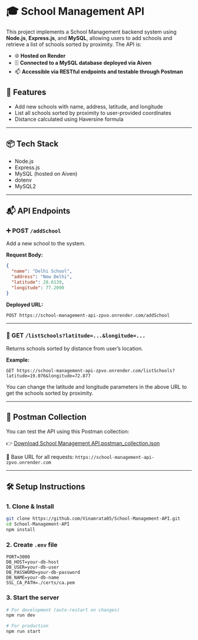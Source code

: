 # 🎓 School Management API

This project implements a School Management backend system using **Node.js**, **Express.js**, and **MySQL**, allowing users to add schools and retrieve a list of schools sorted by proximity. The API is:

* 🌐 **Hosted on Render**
* 🗄️ **Connected to a MySQL database deployed via Aiven**
* 📫 **Accessible via RESTful endpoints and testable through Postman**

## 🚀 Features

* Add new schools with name, address, latitude, and longitude
* List all schools sorted by proximity to user-provided coordinates
* Distance calculated using Haversine formula

---

## 📦 Tech Stack

* Node.js
* Express.js
* MySQL (hosted on Aiven)
* dotenv
* MySQL2

---

## 📬 API Endpoints

### ➕ POST `/addSchool`

Add a new school to the system.

**Request Body:**

```json
{
  "name": "Delhi School",
  "address": "New Delhi",
  "latitude": 28.6139,
  "longitude": 77.2090
}
```

**Deployed URL:**

```
POST https://school-management-api-zpvo.onrender.com/addSchool
```

---

### 📍 GET `/listSchools?latitude=...&longitude=...`

Returns schools sorted by distance from user’s location.

**Example:**

```
GET https://school-management-api-zpvo.onrender.com/listSchools?latitude=19.076&longitude=72.877
```

You can change the latitude and longitude parameters in the above URL to get the schools sorted by proximity.

---

## 🥪 Postman Collection

You can test the API using this Postman collection:

👉 [Download School Management API.postman\_collection.json](https://raw.githubusercontent.com/Vinamrata05/School-Management-API/main/School%20Management%20API.postman_collection.json)

🔗 Base URL for all requests: `https://school-management-api-zpvo.onrender.com`

---

## 🛠 Setup Instructions

### 1. Clone & Install

```bash
git clone https://github.com/Vinamrata05/School-Management-API.git
cd School-Management-API
npm install
```

### 2. Create `.env` file

```env
PORT=3000
DB_HOST=your-db-host
DB_USER=your-db-user
DB_PASSWORD=your-db-password
DB_NAME=your-db-name
SSL_CA_PATH=./certs/ca.pem
```

### 3. Start the server

```bash
# For development (auto-restart on changes)
npm run dev

# For production
npm run start
```
